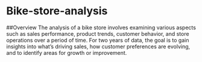 # Bike-store-analysis

##Overview
The analysis of a bike store involves examining various aspects such as sales performance, product trends, customer behavior, and store operations over a period of time. For two years of data, the goal is to gain insights into what’s driving sales, how customer preferences are evolving, and to identify areas for growth or improvement.

